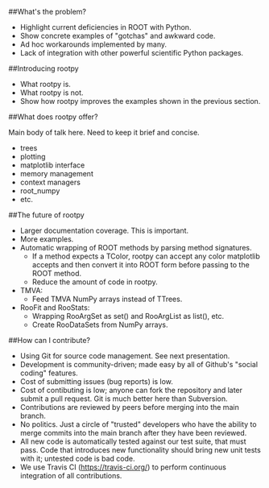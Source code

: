 ##What's the problem?

* Highlight current deficiencies in ROOT with Python.
* Show concrete examples of "gotchas" and awkward code.
* Ad hoc workarounds implemented by many.
* Lack of integration with other powerful scientific Python packages.



##Introducing rootpy

* What rootpy is.
* What rootpy is not.
* Show how rootpy improves the examples shown in the previous section.



##What does rootpy offer?

Main body of talk here. Need to keep it brief and concise.

* trees
* plotting
* matplotlib interface
* memory management
* context managers
* root_numpy
* etc.



##The future of rootpy

* Larger documentation coverage. This is important.
* More examples.
* Automatic wrapping of ROOT methods by parsing method signatures.
   - If a method expects a TColor, rootpy can accept any color matplotlib
     accepts and then convert it into ROOT form before passing to the ROOT method.
   - Reduce the amount of code in rootpy.
* TMVA:
   - Feed TMVA NumPy arrays instead of TTrees. 
* RooFit and RooStats:
   - Wrapping RooArgSet as set() and RooArgList as list(), etc.
   - Create RooDataSets from NumPy arrays.


   
##How can I contribute?

* Using Git for source code management. See next presentation.
* Development is community-driven; made easy by all of Github's "social coding"
  features.
* Cost of submitting issues (bug reports) is low.
* Cost of contibuting is low; anyone can fork the repository and later submit a
  pull request. Git is much better here than Subversion.
* Contributions are reviewed by peers before merging into the main branch.
* No politics. Just a circle of "trusted" developers who have the ability to
  merge commits into the main branch after they have been reviewed.
* All new code is automatically tested against our test suite, that must pass.
  Code that introduces new functionality should bring new unit tests with it;
  untested code is bad code.
* We use Travis CI (https://travis-ci.org/) to perform continuous integration of
  all contributions.
